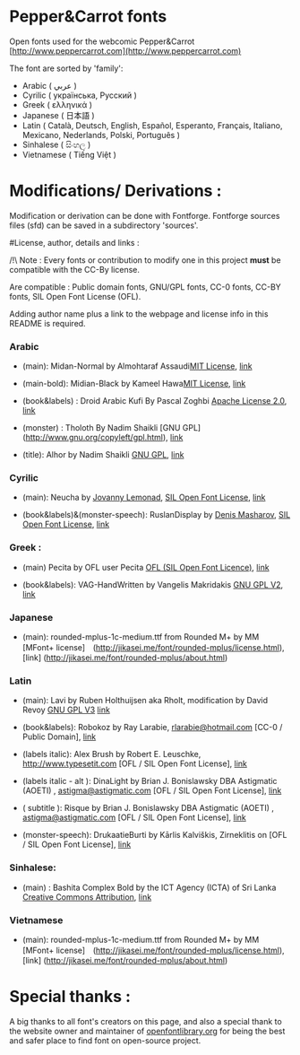 # Pepper&Carrot fonts
Open fonts used for the webcomic Pepper&Carrot
[http://www.peppercarrot.com](http://www.peppercarrot.com)

The font are sorted by 'family':

* Arabic ( عربي )
* Cyrilic ( українська, Pусский )
* Greek ( ελληνικά )
* Japanese ( 日本語  )
* Latin ( Català, Deutsch, English, Español, Esperanto, Français, Italiano, Mexicano, Nederlands, Polski, Português )
* Sinhalese ( සිංහල )
* Vietnamese ( Tiếng Việt )

# Modifications/ Derivations :

Modification or derivation can be done with Fontforge. Fontforge sources files (sfd) can be saved in a subdirectory 'sources'.
 

#License, author, details and links :

/!\ Note :  Every fonts or contribution to modify one in this project **must** be compatible with the CC-By license. 

Are compatible : Public domain fonts, GNU/GPL fonts, CC-0 fonts, CC-BY fonts, SIL Open Font License (OFL). 

Adding author name plus a link to the webpage and license info in this README is required.


### Arabic

* (main): Midan-Normal by Almohtaraf Assaudi[MIT License](http://opensource.org/licenses/mit-license.php), [link](http://openfontlibrary.org/en/font/midan-normal)

* (main-bold): Midian-Black by Kameel Hawa[MIT License](http://opensource.org/licenses/mit-license.php), [link](http://openfontlibrary.org/en/font/midan-black)

* (book&labels) : Droid Arabic Kufi By Pascal Zoghbi [Apache License 2.0]( http://www.apache.org/licenses/LICENSE-2.0), [link]( http://www.fontsc.com/font/droid-arabic-kufi)

* (monster) : Tholoth By Nadim Shaikli [GNU GPL] (http://www.gnu.org/copyleft/gpl.html), [link](http://openfontlibrary.org/en/font/tholoth)

* (title): Alhor by Nadim Shaikli [GNU GPL](http://www.gnu.org/copyleft/gpl.html), [link](http://openfontlibrary.org/en/font/alhor)


### Cyrilic

* (main): Neucha by [Jovanny Lemonad](https://plus.google.com/115426726897976242009/about), [SIL Open Font License](http://scripts.sil.org/OFL), [link](https://www.google.com/fonts/specimen/Neucha)

* (book&labels)&(monster-speech): RuslanDisplay by [Denis Masharov](https://plus.google.com/106558435145097149719/about), [SIL Open Font License](http://scripts.sil.org/OFL), [link](https://www.google.com/fonts/specimen/Ruslan+Display)


### Greek :

* (main) Pecita by OFL user Pecita [OFL (SIL Open Font Licence)](scripts.sil.org/OFL), [link](http://openfontlibrary.org/font/pecita)

* (book&labels): VAG-HandWritten by Vangelis Makridakis [GNU GPL V2](http://www.fontsquirrel.com/license/VAG-HandWritten), [link](http://www.fontsquirrel.com/fonts/VAG-HandWritten)


### Japanese

* (main): rounded-mplus-1c-medium.ttf from Rounded M+ by MM [MFont+ license]　(http://jikasei.me/font/rounded-mplus/license.html), [link] (http://jikasei.me/font/rounded-mplus/about.html)


### Latin 

* (main): Lavi by Ruben Holthuijsen aka Rholt, modification by David Revoy [GNU GPL V3](http://www.gnu.org/copyleft/gpl.html) [link](http://www.dafont.com/lavi.font)

* (book&labels): Robokoz  by Ray Larabie, rlarabie@hotmail.com [CC-0 / Public Domain], [link](http://dafont.me/view_file/175/UmVhZF9NZS50eHQ=/read_me.txt)

* (labels italic): Alex Brush by Robert E. Leuschke, http://www.typesetit.com [OFL / SIL Open Font License], [link](http://openfontlibrary.org/fr/font/alex-brush)

* (labels italic - alt ): DinaLight by Brian J. Bonislawsky DBA Astigmatic (AOETI) , astigma@astigmatic.com [OFL / SIL Open Font License], [link](http://www.fontsquirrel.com/fonts/dynalight)

* ( subtitle ): Risque by Brian J. Bonislawsky DBA Astigmatic (AOETI) , astigma@astigmatic.com [OFL / SIL Open Font License], [link](http://www.fontsquirrel.com/fonts/risque)

* (monster-speech): DrukaatieBurti  by Kārlis Kalviškis, Zirneklitis on [OFL / SIL Open Font License], [link](http://openfontlibrary.org/en/font/drukaatieburti)


### Sinhalese: 

* (main) : Bashita Complex Bold by the ICT Agency (ICTA) of Sri Lanka [Creative Commons Attribution](https://creativecommons.org/licenses/by/3.0/), [link](http://www.icta.lk/index.php?option=com_content&view=article&id=1497:sinhala-tamil-unicode-fonts-bhashitha-and-sritamil&catid=104&Itemid=234&lang=en)


### Vietnamese

* (main): rounded-mplus-1c-medium.ttf from Rounded M+ by MM [MFont+ license]　(http://jikasei.me/font/rounded-mplus/license.html), [link] (http://jikasei.me/font/rounded-mplus/about.html)


# Special thanks :

 A big thanks to all font's creators on this page, and also a special thank to the website owner and maintainer of [openfontlibrary.org](http://openfontlibrary.org) for being the best and safer place to find font on open-source project. 
